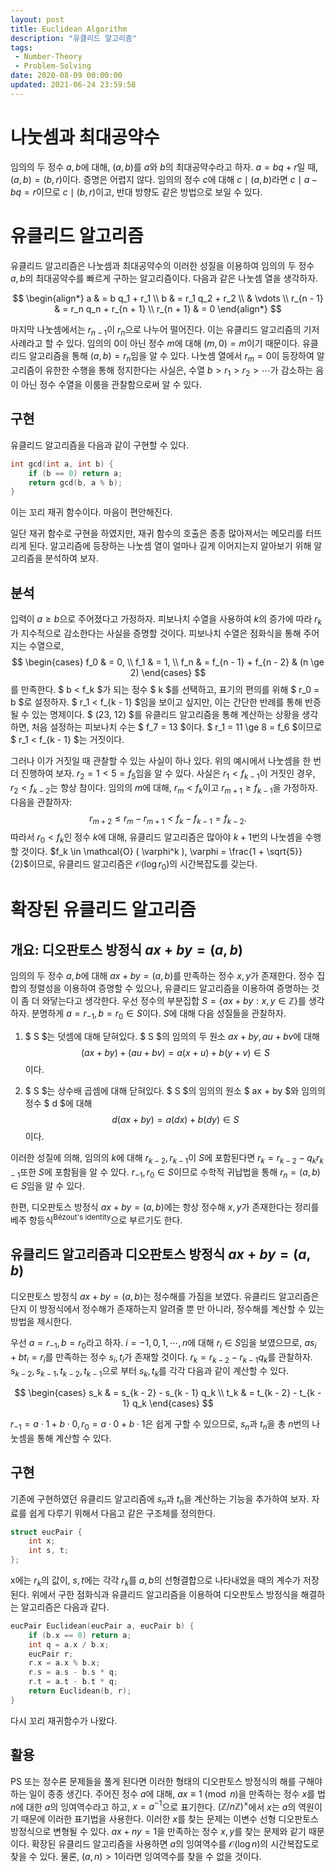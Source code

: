 ```yaml
---
layout: post
title: Euclidean Algorithm
description: "유클리드 알고리즘"
tags: 
 - Number-Theory
 - Problem-Solving
date: 2020-08-09 00:00:00
updated: 2021-06-24 23:59:58
---
```


# 나눗셈과 최대공약수

임의의 두 정수 $a, b$에 대해, $(a, b)$를 $a$와 $b$의 최대공약수라고 하자.
$a = bq + r$일 때, $(a, b) = (b, r)$이다. 증명은 어렵지 않다. 
임의의 정수 $c$에 대해 $c \mid (a, b)$라면 $c \mid a - bq = r$이므로 $c \mid (b, r)$이고, 반대 방향도 같은 방법으로 보일 수 있다. 

# 유클리드 알고리즘
유클리드 알고리즘은 나눗셈과 최대공약수의 이러한 성질을 이용하여 임의의 두 정수 $a, b$의 최대공약수를 빠르게 구하는 알고리즘이다.
다음과 같은 나눗셈 열을 생각하자.

$$
\begin{align*} 
a & = b q_1 + r_1 \\
b & = r_1 q_2 + r_2 \\ 
& \vdots \\
r_{n - 1} & = r_n q_n + r_{n + 1} \\
r_{n + 1} & = 0 
\end{align*}
$$

마지막 나눗셈에서는 $r_{n - 1}$이 $r_n$으로 나누어 떨어진다. 이는 유클리드 알고리즘의 기저 사례라고 할 수 있다.
임의의 0이 아닌 정수 $m$에 대해 $(m, 0) = m$이기 때문이다. 유클리드 알고리즘을 통해 $(a, b) = r_n$임을 알 수 있다. 
나눗셈 열에서 $r_m = 0$이 등장하여 알고리즘이 유한한 수행을 통해 정지한다는 사실은, 수열 $b > r_1 > r_2 > \cdots$가 감소하는 음이 아닌 정수 수열을 이룸을 관찰함으로써 알 수 있다.

## 구현
유클리드 알고리즘을 다음과 같이 구현할 수 있다.
```cpp
int gcd(int a, int b) {
    if (b == 0) return a;
    return gcd(b, a % b);
}
```
이는 꼬리 재귀 함수이다. 마음이 편안해진다. 

일단 재귀 함수로 구현을 하였지만, 재귀 함수의 호출은 종종 많아져서는 메모리를 터뜨리게 된다. 
알고리즘에 등장하는 나눗셈 열이 얼마나 길게 이어지는지 알아보기 위해 알고리즘을 분석하여 보자.

## 분석
입력이 $a \ge b$으로 주어졌다고 가정하자. 피보나치 수열을 사용하여 $k$의 증가에 따라 $r_k$가 지수적으로 감소한다는 사실을 증명할 것이다.
피보나치 수열은 점화식을 통해 주어지는 수열으로, 
$$
\begin{cases} 
f_0 & = 0, \\
f_1 & = 1, \\
f_n & = f_{n - 1} + f_{n - 2} & (n \ge 2) 
\end{cases}
$$
를 만족한다. $ b < f_k $가 되는 정수 $ k $를 선택하고, 표기의 편의를 위해 $ r_0 = b $로 설정하자. $ r_1 < f_{k - 1} $임을 보이고 싶지만, 이는 간단한 반례를 통해 반증될 수 있는 명제이다. $ (23, 12) $를 유클리드 알고리즘을 통해 계산하는 상황을 생각하면, 처음 설정하는 피보나치 수는 $ f_7 = 13 $이다. $ r_1 = 11 \ge 8 = f_6 $이므로 $ r_1 < f_{k - 1} $는 거짓이다. 

그러나 이가 거짓일 때 관찰할 수 있는 사실이 하나 있다. 위의 예시에서 나눗셈을 한 번 더 진행하여 보자. $r_2 = 1 < 5 = f_5$임을 알 수 있다. 사실은 $r_1 < f_{k - 1}$이 거짓인 경우, $r_2 < f_{k - 2}$는 항상 참이다. 임의의 $m$에 대해, $r_m < f_k$이고 $r_{m + 1} \ge f_{k - 1}$을 가정하자. 다음을 관찰하자: 
$$ r_{m + 2} \le r_m - r_{m + 1} < f_k - f_{k - 1} = f_{k - 2}. $$ 
따라서 $r_0 < f_k$인 정수 $k$에 대해, 유클리드 알고리즘은 많아야 $k + 1$번의 나눗셈을 수행할 것이다. $f_k \in \mathcal{O} ( \varphi^k ), \varphi = \frac{1 + \sqrt{5}}{2}$이므로, 유클리드 알고리즘은 $\mathcal{O}(\log r_0)$의 시간복잡도를 갖는다. 

# 확장된 유클리드 알고리즘

## 개요: 디오판토스 방정식 $ax + by = (a, b)$
임의의 두 정수 $a, b$에 대해 $ax + by = (a, b)$를 만족하는 정수 $x, y$가 존재한다. 정수 집합의 정렬성을 이용하여 증명할 수 있으나, 유클리드 알고리즘을 이용하여 증명하는 것이 좀 더 와닿는다고 생각한다. 우선 정수의 부분집합 $S = \{ax + by: x, y \in \mathbb{Z}\}$를 생각하자. 분명하게 $a = r_{-1}, b = r_0 \in S$이다. $S$에 대해 다음 성질들을 관찰하자. 

1. $ S $는 덧셈에 대해 닫혀있다. $ S $의 임의의 두 원소 $ax + by, au + bv$에 대해
$$ (ax + by) + (au + bv) = a(x + u) + b(y + v) \in S $$
이다.

2. $ S $는 상수배 곱셈에 대해 닫혀있다. $ S $의 임의의 원소 $ ax + by $와 임의의 정수 $ d $에 대해 
$$ d(ax + by) = a(dx) + b(dy) \in S $$
이다.

이러한 성질에 의해, 임의의 $k$에 대해 $r_{k - 2}, r_{k - 1}$이 $S$에 포함된다면 $r_k = r_{k - 2} - q_k r_{k - 1}$또한 $S$에 포함됨을 알 수 있다. $r_{-1}, r_0 \in S$이므로 수학적 귀납법을 통해 $r_n = (a, b) \in S$임을 알 수 있다.

한편, 디오판토스 방정식 $ax + by = (a, b)$에는 항상 정수해 $x, y$가 존재한다는 정리를 베주 항등식<sup>Bézout's identity</sup>으로 부르기도 한다.

## 유클리드 알고리즘과 디오판토스 방정식 $ax + by = (a, b)$
디오판토스 방정식 $ax + by = (a, b)$는 정수해를 가짐을 보였다. 유클리드 알고리즘은 단지 이 방정식에서 정수해가 존재하는지 알려줄 뿐 만 아니라, 정수해를 계산할 수 있는 방법을 제시한다. 

우선 $a = r_{-1}, b = r_0$라고 하자. $i = -1, 0, 1, \cdots, n$에 대해 $r_i \in S$임을 보였으므로, $as_i + bt_i = r_i$를 만족하는 정수 $s_i, t_i$가 존재할 것이다. $r_k = r_{k - 2} - r_{k - 1} q_k$를 관찰하자. $s_{k - 2}, s_{k - 1}, t_{k - 2}, t_{k - 1}$으로 부터 $s_k, t_k$를 각각 다음과 같이 계산할 수 있다.

$$
\begin{cases}
  s_k & = s_{k - 2} - s_{k - 1} q_k \\
  t_k & = t_{k - 2} - t_{k - 1} q_k
\end{cases}
$$

$r_{-1} = a \cdot 1 + b \cdot 0, r_0 = a \cdot 0 + b \cdot 1$은 쉽게 구할 수 있으므로, $s_n$과 $t_n$을 총 $n$번의 나눗셈을 통해 계산할 수 있다.

## 구현
기존에 구현하였던 유클리드 알고리즘에 $s_n$과 $t_n$을 계산하는 기능을 추가하여 보자. 자료를 쉽게 다루기 위해서 다음고 같은 구조체를 정의한다.
```cpp
struct eucPair {
    int x;
    int s, t;
};
```
x에는 $r_k$의 값이, $s, t$에는 각각 $r_k$를 $a, b$의 선형결합으로 나타내었을 때의 계수가 저장된다. 위에서 구한 점화식과 유클리드 알고리즘을 이용하여 디오판토스 방정식을 해결하는 알고리즘은 다음과 같다.
```cpp
eucPair Euclidean(eucPair a, eucPair b) {
    if (b.x == 0) return a;
    int q = a.x / b.x;
    eucPair r;
    r.x = a.x % b.x;
    r.s = a.s - b.s * q;
    r.t = a.t - b.t * q;
    return Euclidean(b, r);
}
```
다시 꼬리 재귀함수가 나왔다. 

## 활용
PS 또는 정수론 문제들을 풀게 된다면 이러한 형태의 디오판토스 방정식의 해를 구해야 하는 일이 종종 생긴다. 주어진 정수 $a$에 대해, $ax \equiv 1 \pmod{n}$을 만족하는 정수 $x$를 법 $n$에 대한 $a$의 잉여역수라고 하고, $x = a^{-1}$으로 표기한다. $(\mathbb{Z}/n\mathbb{Z})^\times$에서 $x$는 $a$의 역원이기 때문에 이러한 표기법을 사용한다. 이러한 $x$를 찾는 문제는 이변수 선형 디오판토스 방정식으로 변형될 수 있다. $ax + ny = 1$을 만족하는 정수 $x, y$를 찾는 문제와 같기 때문이다. 확장된 유클리드 알고리즘을 사용하면 $a$의 잉여역수를 $\mathcal{O}(\log n)$의 시간복잡도로 찾을 수 있다. 물론, $(a, n) > 1$이라면 잉여역수를 찾을 수 없을 것이다.
